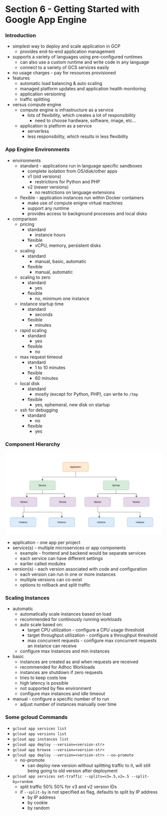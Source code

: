 # Section 6 - Getting Started with Google App Engine

### Introduction

- simplest way to deploy and scale application in GCP
  - provides end-to-end application management
- supports a variety of languages using pre-configured runtimes
  - can also use a custom runtime and write code in any language
  - connect to a variety of GCS services easily
- no usage charges - pay for resources provisioned
- features
  - automatic load balancing & auto scaling
  - managed platform updates and application health monitoring
  - application versioning
  - traffic splitting
- versus compute engine
  - compute engine is infrastructure as a service
    - lots of flexibility, which creates a lot of responsibility
      - need to choose hardware, software, image, etc...
  - application is platform as a service
    - serverless
    - less responsibility, which results in less flexibility

### App Engine Environments

- environments
  - standard - applications run in language specific sandboxes
    - complete isolation from OS/disk/other apps
    - v1 (old versions)
      - restrictions for Python and PHP
    - v2 (newer versions)
      - no restrictions on language extensions
  - flexible - application instances run within Docker containers
    - make use of compute enigne virtual machines
    - support any runtime
    - provides access to background processes and local disks
- comparison
  - pricing
    - standard
      - instance hours
    - flexible
      - vCPU, memory, persistent disks
  - scaling
    - standard
      - manual, basic, automatic
    - flexible
      - manual, automatic
  - scaling to zero
    - standard
      - yes
    - flexible
      - no, minimum one instance
  - instance startup time
    - standard
      - seconds
    - flexible
      - minutes
  - rapid scaling
    - standard
      - yes
    - flexible
      - no
  - max request timeout
    - standard
      - 1 to 10 minutes
    - flexible
      - 60 minutes
  - local disk
    - standard
      - mostly (except for Python, PHP), can write to `/tmp`
    - flexible
      - yes, ephemeral, new disk on startup
  - ssh for debugging
    - standard
      - no
    - flexible
      - yes

### Component Hierarchy

![App Engine Hierarchy](./images/app_engine_hiearchy.png 'App Engine Hiearchy')

- application - one app per project
- service(s) - multiple microservices or app components
  - example - frontend and backend would be separate services
  - each service can have different settings
  - earlier called modules
- version(s) - each version associated with code and configuration
  - each version can run in one or more instances
  - multiple versions can co-exist
  - options to rollback and split traffic

### Scaling Instances

- automatic
  - automatically scale instances based on load
  - recommended for continously running workloads
  - auto scale based on:
    - target CPU utilization - configure a CPU usage threshold
    - target throughput utilization - configure a throughput threshold
    - max concurrent requests - configure max concurrent requests an instance can receive
  - configure max instances and min instances
- basic
  - instances are created as and when requests are received
  - recommended for Adhoc Workloads
  - instances are shutdown if zero requests
  - tries to keep costs low
  - high latency is possible
  - not supported by flex environment
  - configure max instances and idle timeout
- manual - configure a specific number of to run
  - adjust number of instances manually over time

### Some gcloud Commands

- `gcloud app services list`
- `gcloud app versions list`
- `gcloud app instances list`
- `gcloud app deploy --version=<version-str>`
- `gcloud app browse --version=<version-str>`
- `gcloud app deploy --version=<version-str> --no-promote`
  - no-promote
    - can deploy new version without splitting traffic to it, will still being going to old version after deployment
- `gcloud app services set-traffic --splits=v3=.5,v2=.5 --split-by=random`
  - split traffic 50% 50% for v3 and v2 version IDs
  - if `--split-by` is not specified as flag, defaults to split by IP address
    - by IP address
    - by cookie
    - by random
